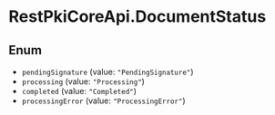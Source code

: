 # RestPkiCoreApi.DocumentStatus

## Enum

* `pendingSignature` (value: `"PendingSignature"`)
* `processing` (value: `"Processing"`)
* `completed` (value: `"Completed"`)
* `processingError` (value: `"ProcessingError"`)
